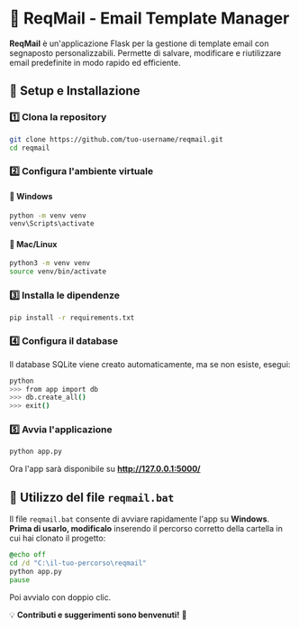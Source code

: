 # 📧 ReqMail - Email Template Manager

**ReqMail** è un'applicazione Flask per la gestione di template email con segnaposto personalizzabili. Permette di salvare, modificare e riutilizzare email predefinite in modo rapido ed efficiente.

## 🚀 Setup e Installazione

### **1️⃣ Clona la repository**
```sh
git clone https://github.com/tuo-username/reqmail.git
cd reqmail
```

### **2️⃣ Configura l'ambiente virtuale**

#### 🔹 **Windows**
```sh
python -m venv venv
venv\Scripts\activate
```

#### 🔹 **Mac/Linux**
```sh
python3 -m venv venv
source venv/bin/activate
```

### **3️⃣ Installa le dipendenze**
```sh
pip install -r requirements.txt
```

### **4️⃣ Configura il database**
Il database SQLite viene creato automaticamente, ma se non esiste, esegui:
```sh
python
>>> from app import db
>>> db.create_all()
>>> exit()
```

### **5️⃣ Avvia l'applicazione**
```sh
python app.py
```
Ora l'app sarà disponibile su **http://127.0.0.1:5000/**

## 🔧 Utilizzo del file `reqmail.bat`
Il file `reqmail.bat` consente di avviare rapidamente l'app su **Windows**. **Prima di usarlo, modificalo** inserendo il percorso corretto della cartella in cui hai clonato il progetto:
```bat
@echo off
cd /d "C:\il-tuo-percorso\reqmail"
python app.py
pause
```
Poi avvialo con doppio clic.


💡 **Contributi e suggerimenti sono benvenuti!** 🚀
